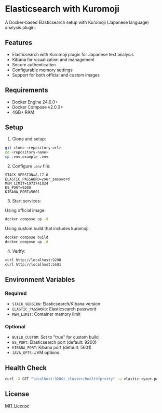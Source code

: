 # Elasticsearch with Kuromoji

A Docker-based Elasticsearch setup with Kuromoji (Japanese language) analysis plugin.

## Features

- Elasticsearch with Kuromoji plugin for Japanese text analysis
- Kibana for visualization and management
- Secure authentication
- Configurable memory settings
- Support for both official and custom images

## Requirements

- Docker Engine 24.0.0+
- Docker Compose v2.0.0+
- 4GB+ RAM

## Setup

1. Clone and setup:
```bash
git clone <repository-url>
cd <repository-name>
cp .env.example .env
```

2. Configure `.env` file:
```env
STACK_VERSION=8.17.0
ELASTIC_PASSWORD=your_password
MEM_LIMIT=1073741824
ES_PORT=9200
KIBANA_PORT=5601
```

3. Start services:

Using official image:
```bash
docker compose up -d
```

Using custom build that includes kuromoji:
```bash
docker compose build
docker compose up -d
```

4. Verify:
```bash
curl http://localhost:9200
curl http://localhost:5601
```

## Environment Variables

### Required
- `STACK_VERSION`: Elasticsearch/Kibana version
- `ELASTIC_PASSWORD`: Elasticsearch password
- `MEM_LIMIT`: Container memory limit

### Optional
- `BUILD_CUSTOM`: Set to "true" for custom build
- `ES_PORT`: Elasticsearch port (default: 9200)
- `KIBANA_PORT`: Kibana port (default: 5601)
- `JAVA_OPTS`: JVM options

## Health Check

```bash
curl -X GET "localhost:9200/_cluster/health?pretty" -u elastic:<your-password>
```

## License

[MIT License](LICENSE.txt)
